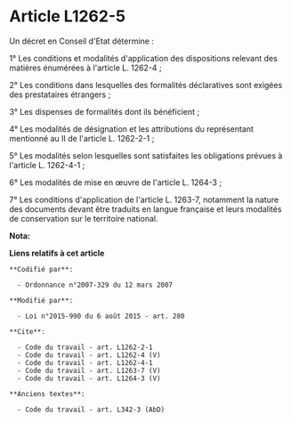 # Article L1262-5

Un décret en Conseil d'Etat détermine : 

1° Les conditions et modalités d'application des dispositions relevant des matières énumérées à l'article L. 1262-4 ; 

2° Les conditions dans lesquelles des formalités déclaratives sont exigées des prestataires étrangers ; 

3° Les dispenses de formalités dont ils bénéficient ; 

4° Les modalités de désignation et les attributions du représentant mentionné au II de l'article L. 1262-2-1 ; 

5° Les modalités selon lesquelles sont satisfaites les obligations prévues à l'article L. 1262-4-1 ; 

6° Les modalités de mise en œuvre de l'article L. 1264-3 ; 

7° Les conditions d'application de l'article L. 1263-7, notamment la nature des documents devant être traduits en langue
française et leurs modalités de conservation sur le territoire national.

**Nota:**



**Liens relatifs à cet article**

	**Codifié par**:

	  - Ordonnance n°2007-329 du 12 mars 2007

	**Modifié par**:

	  - Loi n°2015-990 du 6 août 2015 - art. 280

	**Cite**:

	  - Code du travail - art. L1262-2-1
	  - Code du travail - art. L1262-4 (V)
	  - Code du travail - art. L1262-4-1
	  - Code du travail - art. L1263-7 (V)
	  - Code du travail - art. L1264-3 (V)

	**Anciens textes**:

	  - Code du travail - art. L342-3 (AbD)

